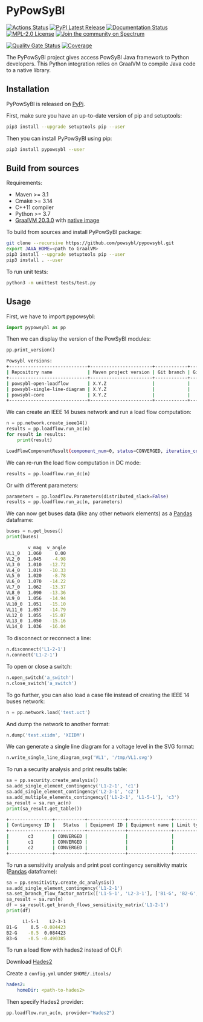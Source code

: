 # PyPowSyBl

[![Actions Status](https://github.com/powsybl/pypowsybl/workflows/CI/badge.svg)](https://github.com/powsybl/pypowsybl/actions)
[![PyPI Latest Release](https://img.shields.io/pypi/v/pypowsybl.svg)](https://pypi.org/project/pypowsybl/)
[![Documentation Status](https://readthedocs.org/projects/pypowsybl/badge/?version=latest)](https://pypowsybl.readthedocs.io/en/latest/?badge=latest)
[![MPL-2.0 License](https://img.shields.io/badge/license-MPL_2.0-blue.svg)](https://www.mozilla.org/en-US/MPL/2.0/)
[![Join the community on Spectrum](https://withspectrum.github.io/badge/badge.svg)](https://spectrum.chat/powsybl)

[![Quality Gate Status](https://sonarcloud.io/api/project_badges/measure?project=powsybl_pypowsybl&metric=alert_status)](https://sonarcloud.io/dashboard?id=powsybl_pypowsybl)
[![Coverage](https://sonarcloud.io/api/project_badges/measure?project=powsybl_pypowsybl&metric=coverage)](https://sonarcloud.io/dashboard?id=powsybl_pypowsybl)


The PyPowSyBl project gives access PowSyBl Java framework to Python developers. This Python integration relies on
GraalVM to compile Java code to a native library.

## Installation

PyPowSyBl is released on [PyPi](https://pypi.org/project/pypowsybl/).

First, make sure you have an up-to-date version of pip and setuptools:
```bash
pip3 install --upgrade setuptools pip --user
```

Then you can install PyPowSyBl using pip:
```bash
pip3 install pypowsybl --user
```

## Build from sources

Requirements:

- Maven >= 3.1
- Cmake >= 3.14
- C++11 compiler
- Python >= 3.7
- [GraalVM 20.3.0](https://github.com/graalvm/graalvm-ce-builds/releases/tag/vm-20.3.0) with [native image](https://www.graalvm.org/reference-manual/native-image/#install-native-image)

To build from sources and install PyPowSyBl package:
```bash
git clone --recursive https://github.com/powsybl/pypowsybl.git
export JAVA_HOME=<path to GraalVM>
pip3 install --upgrade setuptools pip --user
pip3 install . --user
```

To run unit tests:
```bash
python3 -m unittest tests/test.py
```

## Usage

First, we have to import pypowsybl:
```python
import pypowsybl as pp
```

Then we can display the version of the PowSyBl modules:
```python
pp.print_version()
```

```bash
Powsybl versions:
+-----------------------------+-----------------------+------------+------------------------------------------+-------------------------------+
| Repository name             | Maven project version | Git branch | Git version                              | Build timestamp               |
+-----------------------------+-----------------------+------------+------------------------------------------+-------------------------------+
| powsybl-open-loadflow       | X.Y.Z                 |            |                                          |                               |
| powsybl-single-line-diagram | X.Y.Z                 |            |                                          |                               |
| powsybl-core                | X.Y.Z                 |            |                                          |                               |
+-----------------------------+-----------------------+------------+------------------------------------------+-------------------------------+
```

We can create an IEEE 14 buses network and run a load flow computation:
```python
n = pp.network.create_ieee14()
results = pp.loadflow.run_ac(n)
for result in results:
    print(result)
```

```bash
LoadFlowComponentResult(component_num=0, status=CONVERGED, iteration_count=3, slack_bus_id='VL4_0', slack_bus_active_power_mismatch=-0.006081)
```

We can re-run the load flow computation in DC mode:
```python
results = pp.loadflow.run_dc(n)
```

Or with different parameters:
```python
parameters = pp.loadflow.Parameters(distributed_slack=False)
results = pp.loadflow.run_ac(n, parameters)
```

We can now get buses data (like any other network elements) as a [Pandas](https://pandas.pydata.org/) dataframe:
```python
buses = n.get_buses()
print(buses)
```

```bash
        v_mag  v_angle
VL1_0   1.060     0.00
VL2_0   1.045    -4.98
VL3_0   1.010   -12.72
VL4_0   1.019   -10.33
VL5_0   1.020    -8.78
VL6_0   1.070   -14.22
VL7_0   1.062   -13.37
VL8_0   1.090   -13.36
VL9_0   1.056   -14.94
VL10_0  1.051   -15.10
VL11_0  1.057   -14.79
VL12_0  1.055   -15.07
VL13_0  1.050   -15.16
VL14_0  1.036   -16.04
```

To disconnect or reconnect a line:
```python
n.disconnect('L1-2-1')
n.connect('L1-2-1')
```

To open or close a switch:
```python
n.open_switch('a_switch')
n.close_switch('a_switch')
```

To go further, you can also load a case file instead of creating the IEEE 14 buses network:
```python
n = pp.network.load('test.uct')
```

And dump the network to another format:
```python
n.dump('test.xiidm', 'XIIDM')
```

We can generate a single line diagram for a voltage level in the SVG format:
```python
n.write_single_line_diagram_svg('VL1', '/tmp/VL1.svg')
```

To run a security analysis and print results table:

```python
sa = pp.security.create_analysis()
sa.add_single_element_contingency('L1-2-1', 'c1')
sa.add_single_element_contingency('L2-3-1', 'c2')
sa.add_multiple_elements_contingency(['L1-2-1', 'L1-5-1'], 'c3')
sa_result = sa.run_ac(n)
print(sa_result.get_table())
```

```bash
+----------------+-----------+--------------+----------------+------------+-------+------------+---------------------+-----------------+-------+------+
| Contingency ID |   Status  | Equipment ID | Equipment name | Limit type | Limit | Limit name | Acceptable duration | Limit reduction | Value | Side |
+----------------+-----------+--------------+----------------+------------+-------+------------+---------------------+-----------------+-------+------+
|       c3       | CONVERGED |              |                |            |       |            |                     |                 |       |      |
|       c1       | CONVERGED |              |                |            |       |            |                     |                 |       |      |
|       c2       | CONVERGED |              |                |            |       |            |                     |                 |       |      |
+----------------+-----------+--------------+----------------+------------+-------+------------+---------------------+-----------------+-------+------+
```

To run a sensitivity analysis and print post contingency sensitivity matrix ([Pandas](https://pandas.pydata.org/) dataframe):

```python
sa = pp.sensitivity.create_dc_analysis()
sa.add_single_element_contingency('L1-2-1')
sa.set_branch_flow_factor_matrix(['L1-5-1', 'L2-3-1'], ['B1-G', 'B2-G', 'B3-G'])
sa_result = sa.run(n)
df = sa_result.get_branch_flows_sensitivity_matrix('L1-2-1')
print(df)
```

```bash
      L1-5-1    L2-3-1
B1-G     0.5 -0.084423
B2-G    -0.5  0.084423
B3-G    -0.5 -0.490385
```

To run a load flow with hades2 instead of OLF:

Download [Hades2](https://rte-france.github.io/hades2/index.html)

Create a `config.yml` under `$HOME/.itools/`
```yaml
hades2:
    homeDir: <path-to-hades2>
```

Then specify Hades2 provider:
```python
pp.loadflow.run_ac(n, provider="Hades2")
```
